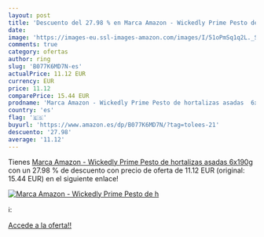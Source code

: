 ```yaml
---
layout: post
title: 'Descuento del 27.98 % en Marca Amazon - Wickedly Prime Pesto de h'
date: 
image: 'https://images-eu.ssl-images-amazon.com/images/I/51oPmSq1q2L._SL200_.jpg'
comments: true
category: ofertas
author: ring
slug: 'B077K6MD7N-es'
actualPrice: 11.12 EUR
currency: EUR
price: 11.12
comparePrice: 15.44 EUR
prodname: 'Marca Amazon - Wickedly Prime Pesto de hortalizas asadas  6x190g '
country: 'es'
flag: '🇪🇸'
buyurl: 'https://www.amazon.es/dp/B077K6MD7N/?tag=tolees-21'
descuento: '27.98'
average: '11.12'
---
```


Tienes [Marca Amazon - Wickedly Prime Pesto de hortalizas asadas  6x190g ](https://www.amazon.es/dp/B077K6MD7N/?tag=tolees-21) con un 27.98 % de descuento con precio de oferta de 11.12 EUR (original: 15.44 EUR) en el siguiente enlace!

[![Marca Amazon - Wickedly Prime Pesto de h](https://images-eu.ssl-images-amazon.com/images/I/51oPmSq1q2L._SL200_.jpg)](https://www.amazon.es/dp/B077K6MD7N/?tag=tolees-21)

ℹ️:


[Accede a la oferta!!](https://www.amazon.es/dp/B077K6MD7N/?tag=tolees-21)
